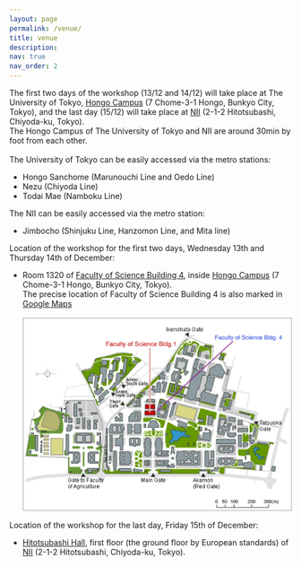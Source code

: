 ```yaml
---
layout: page
permalink: /venue/
title: venue
description:
nav: true
nav_order: 2
---
```


The first two days of the workshop (13/12 and 14/12) will take place at The University of Tokyo, [Hongo Campus](https://www.u-tokyo.ac.jp/en/whyutokyo/hongo_index.html#) (7 Chome-3-1 Hongo, Bunkyo City, Tokyo), and the last day (15/12) will take place at [NII](https://www.nii.ac.jp/en/about/access/) (2-1-2 Hitotsubashi, Chiyoda-ku, Tokyo).
<br>
The Hongo Campus of The University of Tokyo and NII are around 30min by foot from each other.
<br><br>
The University of Tokyo can be easily accessed via the metro stations:
- Hongo Sanchome (Marunouchi Line and Oedo Line)
- Nezu (Chiyoda Line)
- Todai Mae (Namboku Line)

The NII can be easily accessed via the metro station:
- Jimbocho (Shinjuku Line, Hanzomon Line, and Mita line)

Location of the workshop for the first two days, Wednesday 13th and Thursday 14th of December:<br>
- Room 1320 of [Faculty of Science Building 4](https://www.s.u-tokyo.ac.jp/en/access.html), inside [Hongo Campus](https://www.u-tokyo.ac.jp/en/whyutokyo/hongo_index.html#) (7 Chome-3-1 Hongo, Bunkyo City, Tokyo). <br> The precise location of Faculty of Science Building 4 is also marked in [Google Maps](https://maps.app.goo.gl/wwiGpakgE7xE9v1h6) <br><br>
 ![map_todai](/assets/img/map_todai.jpg)


Location of the workshop for the last day, Friday 15th of December:<br>
- [Hitotsubashi Hall]((http://www.hit-u.ac.jp/hall/accessen.html)), first floor (the ground floor by European standards) of [NII](https://www.nii.ac.jp/en/about/access/) (2-1-2 Hitotsubashi, Chiyoda-ku, Tokyo).



